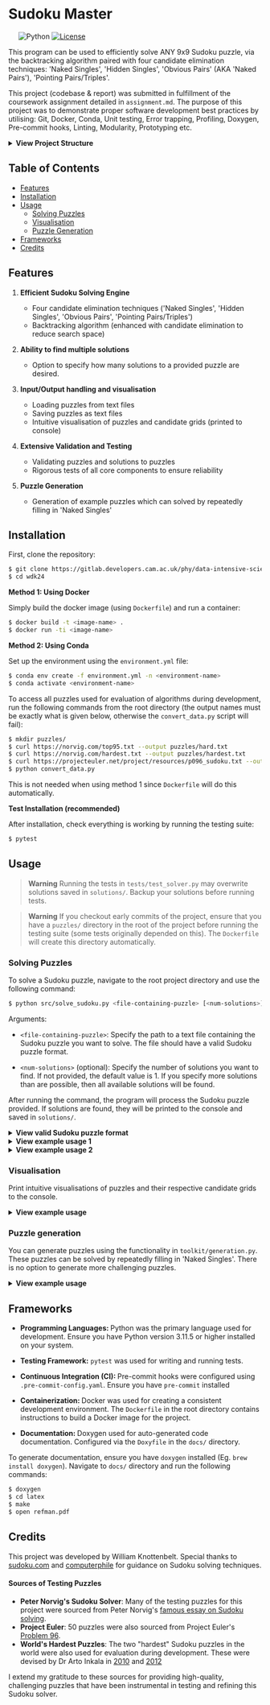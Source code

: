 # Sudoku Master

&nbsp;&nbsp;&nbsp;&nbsp;
![Python](https://img.shields.io/badge/python-v3.11.5-blue.svg)
[![License](https://img.shields.io/badge/license-MIT-orange.svg)](https://opensource.org/licenses/MIT)

This program can be used to efficiently solve ANY 9x9 Sudoku puzzle, via the backtracking algorithm paired with four candidate elimination techniques: 'Naked Singles', 'Hidden Singles', 'Obvious Pairs' (AKA 'Naked Pairs'), 'Pointing Pairs/Triples'.

This project (codebase & report) was submitted in fulfillment of the coursework assignment detailed in `assignment.md`. The purpose of this project was to demonstrate proper software development best practices by utilising: Git, Docker, Conda, Unit testing, Error trapping, Profiling, Doxygen, Pre-commit hooks, Linting, Modularity, Prototyping etc.

<details><summary><b>View Project Structure</b></summary>

    ├── docs
    │   └── Doxyfile            # auto-documentation configuration
    ├── src
    │   ├── engine              # core solving algorithms
    │   │   ├── __init__.py
    │   │   ├── backtracking.py # backtracking algorithm
    │   │   ├── basics.py       # basic tools core to the solvers
    │   │   └── elimination.py  # candidate elimination techniques
    │   ├── toolkit             # utilities for loading, saving & manipulating puzzles
    │   │   ├── __init__.py
    │   │   ├── generation.py   # generating puzzles
    │   │   ├── input.py        # handling inputs to program
    │   │   ├── output.py       # handle outputs of program (including visualisation)
    │   │   └── validation.py   # validation tools
    │   └── solve_sudoku.py     # main executable script
    └── tests                   # testing suite
    │   ├── test_puzzles/       # puzzle examples used in testing
    │   ├── __init__.py
    │   ├── test_backtracking.py
    │   ├── test_basics.py
    │   ├── test_elimination.py
    │   ├── test_generation.py
    │   ├── test_io.py
    │   ├── test_solver.py
    │   └── test_validation.py
    ├── .gitignore              # specifies untracked files to ignore
    ├── .pre-commit-config.yaml # config for pre-commit hooks
    ├── assignment.md           # coursework assignment
    ├── Dockerfile              # containerisation instructions
    ├── LICENSE                 # license for project
    ├── README.md               # this file
    ├── convert_data.py         # script for data conversion
    └── environment.yml         # environment specifications

</details>

## Table of Contents

 * [Features](#features)
 * [Installation](#installation)
 * [Usage](#usage)
    - [Solving Puzzles](#solving-puzzles)
    - [Visualisation](#visualisation)
    - [Puzzle Generation](#puzzle-generation)
* [Frameworks](#frameworks)
* [Credits](#credits)

## Features

1. <b>Efficient Sudoku Solving Engine</b>
    - Four candidate elimination techniques ('Naked Singles', 'Hidden Singles', 'Obvious Pairs', 'Pointing Pairs/Triples')
    - Backtracking algorithm (enhanced with candidate elimination to reduce search space)

2. <b>Ability to find multiple solutions</b>
    - Option to specify how many solutions to a provided puzzle are desired.

3. <b>Input/Output handling and visualisation</b>
    - Loading puzzles from text files
    - Saving puzzles as text files
    - Intuitive visualisation of puzzles and candidate grids (printed to console)

4. <b>Extensive Validation and Testing</b>
    - Validating puzzles and solutions to puzzles
    - Rigorous tests of all core components to ensure reliability

5. <b>Puzzle Generation</b>
    - Generation of example puzzles which can solved by repeatedly filling in 'Naked Singles'

## Installation

First, clone the repository:

```bash
$ git clone https://gitlab.developers.cam.ac.uk/phy/data-intensive-science-mphil/c1_assessment/wdk24.git
$ cd wdk24
```

<b>Method 1: Using Docker</b>

Simply build the docker image (using `Dockerfile`) and run a container:
```bash
$ docker build -t <image-name> .
$ docker run -ti <image-name>
```

<b>Method 2: Using Conda</b>

Set up the environment using the `environment.yml` file:

```bash
$ conda env create -f environment.yml -n <environment-name>
$ conda activate <environment-name>
```

To access all puzzles used for evaluation of algorithms during development, run the following commands from the root directory (the output names must be exactly what is given below, otherwise the `convert_data.py` script will fail):

```bash
$ mkdir puzzles/
$ curl https://norvig.com/top95.txt --output puzzles/hard.txt
$ curl https://norvig.com/hardest.txt --output puzzles/hardest.txt
$ curl https://projecteuler.net/project/resources/p096_sudoku.txt --output puzzles/easy.txt
$ python convert_data.py
```

This is not needed when using method 1 since `Dockerfile` will do this automatically.

<b>Test Installation (recommended)</b>

After installation, check everything is working by running the testing suite:
```bash
$ pytest
```

## Usage

> **Warning**
> Running the tests in `tests/test_solver.py` may overwrite solutions saved in `solutions/`. Backup your solutions before running tests.

> **Warning**
> If you checkout early commits of the project, ensure that you have a `puzzles/` directory in the root of the project before running the testing suite (some tests originally depended on this). The `Dockerfile` will create this directory automatically.

### Solving Puzzles

To solve a Sudoku puzzle, navigate to the root project directory and use the following command:
```bash
$ python src/solve_sudoku.py <file-containing-puzzle> [<num-solutions>]
```
Arguments:
- `<file-containing-puzzle>`: Specify the path to a text file containing the Sudoku puzzle you want to solve. The file should have a valid Sudoku puzzle format.

- `<num-solutions>` (optional): Specify the number of solutions you want to find. If not provided, the default value is 1. If you specify more solutions than are possible, then all available solutions will be found.

After running the command, the program will process the Sudoku puzzle provided. If solutions are found, they will be printed to the console and saved in `solutions/`.

<details><summary><b>View valid Sudoku puzzle format</b></summary>

    003|020|600
    900|305|001
    001|806|400
    ---+---+---
    008|102|900
    700|000|008
    006|708|200
    ---+---+---
    002|609|500
    800|203|009
    005|010|300
</details>

<details><summary><b>View example usage 1</b></summary>

Finding a single solution:

    $ python src/solve_sudoku.py puzzles/worlds_hardest_2010.txt
    Solution Found in  1.09s

    Using candidate elimination and backtracking

    1 4 5 |3 2 7 |6 9 8
    8 3 9 |6 5 4 |1 2 7
    6 7 2 |9 1 8 |5 4 3
    ------+------+------
    4 9 6 |1 8 5 |3 7 2
    2 1 8 |4 7 3 |9 5 6
    7 5 3 |2 9 6 |4 8 1
    ------+------+------
    3 6 7 |5 4 2 |8 1 9
    9 8 4 |7 6 1 |2 3 5
    5 2 1 |8 3 9 |7 6 4

    Solution saved in ./solutions/worlds_hardest_2010_solution.txt
</details>

<details><summary><b>View example usage 2</b></summary>

Finding multiple solutions:

    $ python src/solve_sudoku.py tests/test_puzzles/10_solutions.txt 3
    3 Solution(s) Found in  0.262s

    Using candidate elimination and backtracking

    5 9 4 |1 6 7 |8 3 2
    6 1 8 |2 3 9 |5 7 4
    3 2 7 |8 5 4 |1 6 9
    ------+------+------
    2 8 9 |7 1 6 |3 4 5
    1 7 5 |3 4 8 |2 9 6
    4 3 6 |5 9 2 |7 8 1
    ------+------+------
    7 6 2 |4 8 1 |9 5 3
    8 4 3 |9 2 5 |6 1 7
    9 5 1 |6 7 3 |4 2 8

    Solution saved in ./solutions/10_solutions_solution1.txt

    5 9 4 |1 6 7 |8 3 2
    6 1 8 |2 3 9 |5 7 4
    3 2 7 |8 5 4 |1 6 9
    ------+------+------
    2 8 9 |7 1 6 |3 4 5
    1 7 5 |3 4 8 |2 9 6
    4 3 6 |5 9 2 |7 8 1
    ------+------+------
    7 6 2 |4 8 5 |9 1 3
    8 4 3 |9 2 1 |6 5 7
    9 5 1 |6 7 3 |4 2 8

    Solution saved in ./solutions/10_solutions_solution2.txt

    5 9 4 |1 6 7 |8 3 2
    6 1 8 |2 3 9 |5 7 4
    2 3 7 |4 5 8 |1 6 9
    ------+------+------
    1 8 9 |7 2 6 |3 4 5
    3 7 5 |8 4 1 |2 9 6
    4 2 6 |3 9 5 |7 8 1
    ------+------+------
    7 6 2 |5 8 4 |9 1 3
    8 4 3 |9 1 2 |6 5 7
    9 5 1 |6 7 3 |4 2 8

    Solution saved in ./solutions/10_solutions_solution3.txt
</details>

### Visualisation

Print intuitive visualisations of puzzles and their respective candidate grids to the console.

<details><summary><b>View example usage</b></summary>

```bash
$ python
>>> from src.toolkit.input import load_puzzle
>>> from src.toolkit.output import print_puzzle, print_candidates
>>> puzzle = load_puzzle('puzzles/worlds_hardest_2010.txt')
>>> print_puzzle(puzzle)
0 0 5 |3 0 0 |0 0 0
8 0 0 |0 0 0 |0 2 0
0 7 0 |0 1 0 |5 0 0
------+------+------
4 0 0 |0 0 5 |3 0 0
0 1 0 |0 7 0 |0 0 6
0 0 3 |2 0 0 |0 8 0
------+------+------
0 6 0 |5 0 0 |0 0 9
0 0 4 |0 0 0 |0 3 0
0 0 0 |0 0 9 |7 0 0

>>> from src.engine.basics import init_candidates
>>> candidates = init_candidates(puzzle)
>>> print_candidates(candidates)
1269      249       5         | 3         24689     24678     | 14689     14679     1478
8         349       169       | 4679      4569      467       | 1469      2         1347
2369      7         269       | 4689      1         2468      | 5         469       348
----------------------------------------------------------------------------------------------
4         289       26789     | 1689      689       5         | 3         179       127
259       1         289       | 489       7         348       | 249       459       6
5679      59        3         | 2         469       146       | 149       8         1457
----------------------------------------------------------------------------------------------
1237      6         1278      | 5         2348      123478    | 1248      14        9
12579     2589      4         | 1678      268       12678     | 1268      3         1258
1235      2358      128       | 1468      23468     9         | 7         1456      12458
```
</details>

### Puzzle generation

You can generate puzzles using the functionality in `toolkit/generation.py`. These puzzles can be solved by repeatedly filling in 'Naked Singles'. There is no option to generate more challenging puzzles.

<details><summary><b>View example usage</b></summary>

```bash
$ python
>>> from src.toolkit.generation import generate_singles
>>> from src.toolkit.output import save_puzzle
>>> puzzle = generate_singles()
>>> save_puzzle('puzzles/my_puzzle.txt', puzzle)
```
</details>

## Frameworks

- <b>Programming Languages: </b> Python was the primary language used for development. Ensure you have Python version 3.11.5 or higher installed on your system.
- <b>Testing Framework:</b> `pytest` was used for writing and running tests.

- <b>Continuous Integration (CI): </b> Pre-commit hooks were configured using `.pre-commit-config.yaml`. Ensure you have `pre-commit` installed

- <b>Containerization: </b> Docker was used for creating a consistent development environment. The `Dockerfile` in the root directory contains instructions to build a Docker image for the project.

- <b>Documentation: </b> Doxygen used for auto-generated code documentation. Configured via the `Doxyfile` in the `docs/` directory.

To generate documentation, ensure you have `doxygen` installed (Eg. `brew install doxygen`). Navigate to `docs/` directory and run the following commands:

```bash
$ doxygen
$ cd latex
$ make
$ open refman.pdf
```

## Credits

This project was developed by William Knottenbelt. Special thanks to [sudoku.com](https://sudoku.com/sudoku-rules/) and [computerphile](https://www.youtube.com/watch?v=G_UYXzGuqvM) for guidance on Sudoku solving techniques.

#### Sources of Testing Puzzles
- **Peter Norvig's Sudoku Solver**: Many of the testing puzzles for this project were sourced from Peter Norvig's [famous essay on Sudoku solving](https://norvig.com/sudoku.html).
- **Project Euler**: 50 puzzles were also sourced from Project Euler's [Problem 96](https://projecteuler.net/index.php?section=problems&id=96).
- **World's Hardest Puzzles**: The two "hardest" Sudoku puzzles in the world were also used for evaluation during development. These were devised by Dr Arto Inkala in [2010](https://www.dailymail.co.uk/news/article-1304222/It-took-months-create-long-crack--worlds-hardest-Sudoku.html) and [2012](https://www.telegraph.co.uk/news/science/science-news/9359579/Worlds-hardest-sudoku-can-you-crack-it.html)

I extend my gratitude to these sources for providing high-quality, challenging puzzles that have been instrumental in testing and refining this Sudoku solver.
